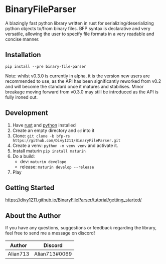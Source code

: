 # BinaryFileParser

A blazingly fast python library written in rust for serializing/deserializing python objects to/from binary files. BFP syntax is declarative and very versatile, allowing the user to specify file formats in a very readable and concise manner.

## Installation

```
pip install --pre binary-file-parser
```

Note: whilst v0.3.0 is currently in alpha, it is the version new users are recommended to use, as the API has been
significantly reworked from v0.2 and will become the standard once it matures and stabilises. Minor breakage moving
forward from v0.3.0 may still be introduced as the API is fully ironed out.

## Development

1. Have [rust](https://www.rust-lang.org/) and [python](https://www.python.org/) installed
2. Create an empty directory and `cd` into it
3. Clone: `git clone -b bfp-rs https://github.com/Divy1211/BinaryFileParser.git`
4. Create a venv: `python -m venv venv` and activate it.
5. Install maturin `pip install maturin`
6. Do a build:
   - dev: `maturin develope`
   - release: `maturin develop --release`
7. Play

## Getting Started

https://divy1211.github.io/BinaryFileParser/tutorial/getting_started/

## About the Author

If you have any questions, suggestions or feedback regarding the library, feel free to send me a message on discord!

| Author   | Discord       |
|----------|---------------|
| Alian713 | Alian713#0069 |
